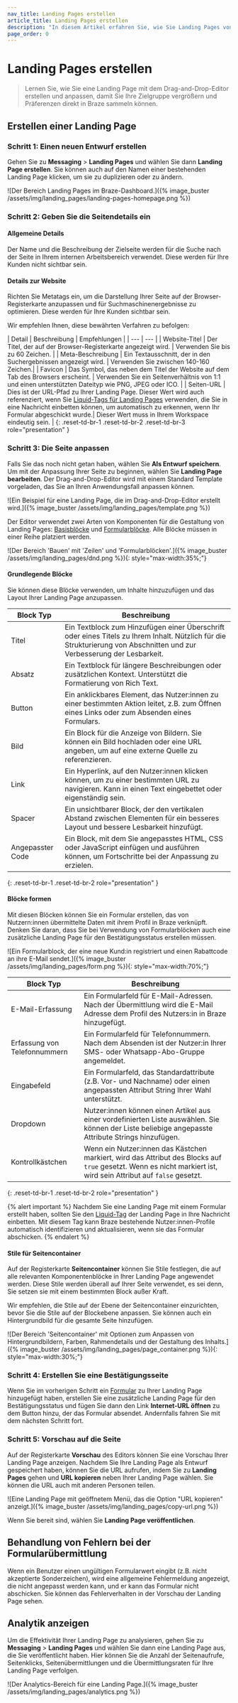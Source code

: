 ```yaml
---
nav_title: Landing Pages erstellen
article_title: Landing Pages erstellen
description: "In diesem Artikel erfahren Sie, wie Sie Landing Pages von Braze mit dem Drag-and-Drop-Editor erstellen und anpassen können."
page_order: 0
---
```


# Landing Pages erstellen

> Lernen Sie, wie Sie eine Landing Page mit dem Drag-and-Drop-Editor erstellen und anpassen, damit Sie Ihre Zielgruppe vergrößern und Präferenzen direkt in Braze sammeln können.

## Erstellen einer Landing Page

### Schritt 1: Einen neuen Entwurf erstellen

Gehen Sie zu **Messaging** > **Landing Pages** und wählen Sie dann **Landing Page erstellen**. Sie können auch auf den Namen einer bestehenden Landing Page klicken, um sie zu duplizieren oder zu ändern.

![Der Bereich Landing Pages im Braze-Dashboard.]({% image_buster /assets/img/landing_pages/landing-pages-homepage.png %})

### Schritt 2: Geben Sie die Seitendetails ein

#### Allgemeine Details

Der Name und die Beschreibung der Zielseite werden für die Suche nach der Seite in Ihrem internen Arbeitsbereich verwendet. Diese werden für Ihre Kunden nicht sichtbar sein.

#### Details zur Website

Richten Sie Metatags ein, um die Darstellung Ihrer Seite auf der Browser-Registerkarte anzupassen und für Suchmaschinenergebnisse zu optimieren. Diese werden für Ihre Kunden sichtbar sein.

Wir empfehlen Ihnen, diese bewährten Verfahren zu befolgen:

| Detail | Beschreibung | Empfehlungen |
| --- | --- |
| Website-Titel | Der Titel, der auf der Browser-Registerkarte angezeigt wird. | Verwenden Sie bis zu 60 Zeichen. |
| Meta-Beschreibung | Ein Textausschnitt, der in den Suchergebnissen angezeigt wird. | Verwenden Sie zwischen 140-160 Zeichen.|
| Favicon | Das Symbol, das neben dem Titel der Website auf dem Tab des Browsers erscheint. | Verwenden Sie ein Seitenverhältnis von 1:1 und einen unterstützten Dateityp wie PNG, JPEG oder ICO. |
| Seiten-URL | Dies ist der URL-Pfad zu Ihrer Landing Page. Dieser Wert wird auch referenziert, wenn Sie [Liquid-Tags für Landing Pages]({{site.baseurl}}/user_guide/engagement_tools/landing_pages/tracking_users) verwenden, die Sie in eine Nachricht einbetten können, um automatisch zu erkennen, wenn Ihr Formular abgeschickt wurde.| Dieser Wert muss in Ihrem Workspace eindeutig sein. |
{: .reset-td-br-1 .reset-td-br-2 .reset-td-br-3 role="presentation" }

### Schritt 3: Die Seite anpassen

Falls Sie das noch nicht getan haben, wählen Sie **Als Entwurf speichern**. Um mit der Anpassung Ihrer Seite zu beginnen, wählen Sie **Landing Page bearbeiten**. Der Drag-and-Drop-Editor wird mit einem Standard Template vorgeladen, das Sie an Ihren Anwendungsfall anpassen können.

![Ein Beispiel für eine Landing Page, die im Drag-and-Drop-Editor erstellt wird.]({% image_buster /assets/img/landing_pages/template.png %})

Der Editor verwendet zwei Arten von Komponenten für die Gestaltung von Landing Pages: [Basisblöcke](#basic-blocks) und [Formularblöcke](#form-blocks). Alle Blöcke müssen in einer Reihe platziert werden.

![Der Bereich 'Bauen' mit 'Zeilen' und 'Formularblöcken'.]({% image_buster /assets/img/landing_pages/dnd.png %}){: style="max-width:35%;"}

#### Grundlegende Blöcke

Sie können diese Blöcke verwenden, um Inhalte hinzuzufügen und das Layout Ihrer Landing Page anzupassen.

| Block Typ   | Beschreibung |
|-------------|-------------|
| Titel       | Ein Textblock zum Hinzufügen einer Überschrift oder eines Titels zu Ihrem Inhalt. Nützlich für die Strukturierung von Abschnitten und zur Verbesserung der Lesbarkeit. |
| Absatz   | Ein Textblock für längere Beschreibungen oder zusätzlichen Kontext. Unterstützt die Formatierung von Rich Text. |
| Button      | Ein anklickbares Element, das Nutzer:innen zu einer bestimmten Aktion leitet, z.B. zum Öffnen eines Links oder zum Absenden eines Formulars. |
| Bild       | Ein Block für die Anzeige von Bildern. Sie können ein Bild hochladen oder eine URL angeben, um auf eine externe Quelle zu referenzieren. |
| Link        | Ein Hyperlink, auf den Nutzer:innen klicken können, um zu einer bestimmten URL zu navigieren. Kann in einen Text eingebettet oder eigenständig sein. |
| Spacer      | Ein unsichtbarer Block, der den vertikalen Abstand zwischen Elementen für ein besseres Layout und bessere Lesbarkeit hinzufügt. |
| Angepasster Code | Ein Block, mit dem Sie angepasstes HTML, CSS oder JavaScript einfügen und ausführen können, um Fortschritte bei der Anpassung zu erzielen. |
{: .reset-td-br-1 .reset-td-br-2 role="presentation" }

#### Blöcke formen

Mit diesen Blöcken können Sie ein Formular erstellen, das von Nutzern:innen übermittelte Daten mit ihrem Profil in Braze verknüpft. Denken Sie daran, dass Sie bei Verwendung von Formularblöcken auch eine zusätzliche Landing Page für den Bestätigungsstatus erstellen müssen.

![Ein Formularblock, der eine neue Kund:in registriert und einen Rabattcode an ihre E-Mail sendet.]({% image_buster /assets/img/landing_pages/form.png %}){: style="max-width:70%;"}

| Block Typ     | Beschreibung |
|---------------|-------------|
| E-Mail-Erfassung | Ein Formularfeld für E-Mail-Adressen. Nach der Übermittlung wird die E-Mail Adresse dem Profil des Nutzers:in in Braze hinzugefügt. |
| Erfassung von Telefonnummern | Ein Formularfeld für Telefonnummern. Nach dem Absenden ist der Nutzer:in Ihrer SMS- oder Whatsapp-Abo-Gruppe angemeldet. |
| Eingabefeld   | Ein Formularfeld, das Standardattribute (z.B. Vor- und Nachname) oder einen angepassten Attribut String Ihrer Wahl unterstützt. |
| Dropdown      | Nutzer:innen können einen Artikel aus einer vordefinierten Liste auswählen. Sie können der Liste beliebige angepasste Attribute Strings hinzufügen. |
| Kontrollkästchen      | Wenn ein Nutzer:innen das Kästchen markiert, wird das Attribut des Blocks auf `true` gesetzt. Wenn es nicht markiert ist, wird sein Attribut auf `false` gesetzt. |
{: .reset-td-br-1 .reset-td-br-2 role="presentation" }

{% alert important %}
Nachdem Sie eine Landing Page mit einem Formular erstellt haben, sollten Sie den [Liquid-Tag]({{site.baseurl}}/user_guide/engagement_tools/landing_pages/tracking_users) der Landing Page in Ihre Nachricht einbetten. Mit diesem Tag kann Braze bestehende Nutzer:innen-Profile automatisch identifizieren und aktualisieren, wenn sie das Formular abschicken.
{% endalert %}

#### Stile für Seitencontainer

Auf der Registerkarte **Seitencontainer** können Sie Stile festlegen, die auf alle relevanten Komponentenblöcke in Ihrer Landing Page angewendet werden. Diese Stile werden überall auf Ihrer Seite verwendet, es sei denn, Sie setzen sie mit einem bestimmten Block außer Kraft.

Wir empfehlen, die Stile auf der Ebene der Seitencontainer einzurichten, bevor Sie die Stile auf der Blockebene anpassen. Sie können auch ein Hintergrundbild für die gesamte Seite hinzufügen.

![Der Bereich 'Seitencontainer' mit Optionen zum Anpassen von Hintergrundbildern, Farben, Rahmendetails und der Gestaltung des Inhalts.]({% image_buster /assets/img/landing_pages/page_container.png %}){: style="max-width:30%;"}

### Schritt 4: Erstellen Sie eine Bestätigungsseite

Wenn Sie im vorherigen Schritt ein [Formular](#form-block) zu Ihrer Landing Page hinzugefügt haben, erstellen Sie eine zusätzliche Landing Page für den Bestätigungsstatus und fügen Sie dann den Link **Internet-URL öffnen** zu dem Button hinzu, der das Formular absendet. Andernfalls fahren Sie mit dem nächsten Schritt fort.

### Schritt 5: Vorschau auf die Seite

Auf der Registerkarte **Vorschau** des Editors können Sie eine Vorschau Ihrer Landing Page anzeigen. Nachdem Sie Ihre Landing Page als Entwurf gespeichert haben, können Sie die URL aufrufen, indem Sie zu **Landing Pages** gehen und **URL kopieren** neben Ihrer Landing Page wählen. Sie können die URL auch mit anderen Personen teilen.

![Eine Landing Page mit geöffnetem Menü, das die Option "URL kopieren" anzeigt.]({% image_buster /assets/img/landing_pages/copy-url.png %})

Wenn Sie bereit sind, wählen Sie **Landing Page veröffentlichen**.

## Behandlung von Fehlern bei der Formularübermittlung

Wenn ein Benutzer einen ungültigen Formularwert eingibt (z.B. nicht akzeptierte Sonderzeichen), wird eine allgemeine Fehlermeldung angezeigt, die nicht angepasst werden kann, und er kann das Formular nicht abschicken. Sie können das Fehlerverhalten in der Vorschau der Landing Page sehen.

## Analytik anzeigen

Um die Effektivität Ihrer Landing Page zu analysieren, gehen Sie zu **Messaging** > **Landing Pages** und wählen Sie dann eine Landing Page aus, die Sie veröffentlicht haben. Hier können Sie die Anzahl der Seitenaufrufe, Seitenklicks, Seitenübermittlungen und die Übermittlungsraten für Ihre Landing Page verfolgen.

![Der Analytics-Bereich für eine Landing Page.]({% image_buster /assets/img/landing_pages/analytics.png %})
